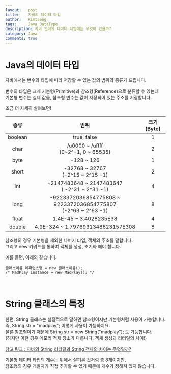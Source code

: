 ```yaml
---
layout:   post
title:    자바의 데이터 타입
author:   Kimtaeng
tags: 	  Java DataType
description: 자바 언어의 데이터 타입에는 무엇이 있을까?
category: Java
comments: true
---
```


# Java의 데이터 타입

자바에서는 변수의 타입에 따라 저장할 수 있는 값의 범위와 종류가 드립니다.<br/>

변수의 타입은 크게 기본형(Primitive)과 참조형(Reference)으로 분류할 수 있는데<br/>
기본형 변수는 실제 값을, 참조형 변수는 값이 저장되어 있는 주소를 저장합니다.<br/>

조금 더 자세히 살펴보면!<br/>

| 종류 | 범위 | 크기(Byte) |
| :---: | :---: | :---: |
| boolean | true, false | 1 |
| char | /u0000 ~ /uffff <br/>(0~2^-1, 0 ~ 65535) | 2 |
| byte | -128 ~ 126 | 1 |
| short	| -32768 ~ 32767 <br/> (-2^15 ~ 2^15 -1) | 2 |
| int | -2147483648 ~ 2147483647 <br/> ( -2^31 ~ 2^31 -1) | 4
| long | -9223372036854775808 ~ 9223372036854775807 <br/> (-2^63 ~ 2^63 -1) | 8
| float | 1.4E-45 ~ 3.4028235E38 | 4 |
| double | 4.9E-324 ~ 1.7976931348623157E308 | 8 |




참조형의 경우 기본형을 제외한 나머지 타입, 객체의 주소를 말합니다.<br/>
그리고 new 키워드를 통하여 객체를 생성, 초기화 해야 합니다. <br/>
		
예를 들면, 아래와 같습니다.
<pre class="line-numbers"><code class="language-java" data-start="1">클래스이름 레퍼런스명 = new 클래스이름(); 
/* MadPlay instance = new MadPlay(); */		
</code></pre>

<br/>

# String 클래스의 특징

한편, String 클래스는 실질적으로 말하면 참조형이지만 기본형처럼 사용이 가능합니다.<br/>
즉, String str = "madplay"; 이렇게 사용이 가능하지요.<br/>
물론 참조형이기 때문에 String str = new String("madplay"); 도 가능합니다.<br/>
(하지만 이런 경우 메모리 적재 장소가 다릅니다. 객체 생성과 리터럴의 차이!)<br/>

<a href="/post/java-string-literal-vs-string-object" target="_blank">
참고 링크 : 자바의 String 리터럴과 String 객체의 차이는 무엇일까?
</a>

기본형 데이터 타입의 개수는 위에서 살펴본 것처럼 총 8개이지만,<br/>
참조형의 경우 개발자가 직접 추가할 수 있기 때문에 개수가 정해져 있지 않습니다.
